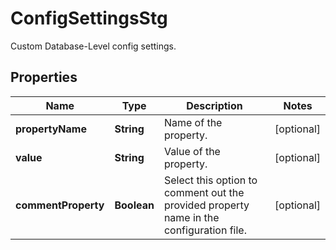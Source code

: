 

# ConfigSettingsStg

Custom Database-Level config settings.

## Properties

| Name | Type | Description | Notes |
|------------ | ------------- | ------------- | -------------|
|**propertyName** | **String** | Name of the property. |  [optional] |
|**value** | **String** | Value of the property. |  [optional] |
|**commentProperty** | **Boolean** | Select this option to comment out the provided property name in the configuration file. |  [optional] |



